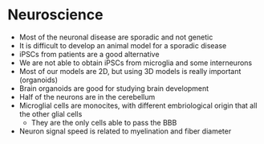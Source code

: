 # Neuroscience
* Most of the neuronal disease are sporadic and not genetic
* It is difficult to develop an animal model for a sporadic disease
* iPSCs from patients are a good alternative
* We are not able to obtain iPSCs from microglia and some interneurons
* Most of our models are 2D, but using 3D models is really important (organoids)
* Brain organoids are good for studying brain development
* Half of the neurons are in the cerebellum
* Microglial cells are monocites, with different embriological origin that all the other glial cells
	* They are the only cells able to pass the BBB
* Neuron signal speed is related to myelination and fiber diameter

